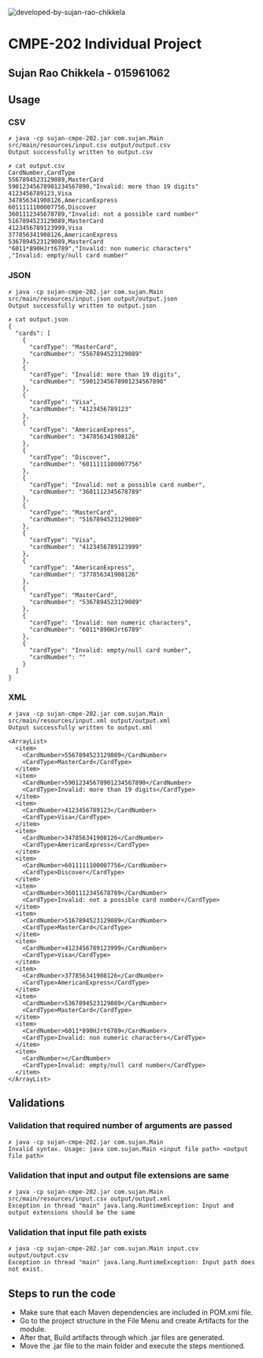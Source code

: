 ![developed-by-sujan-rao-chikkela](https://user-images.githubusercontent.com/27505090/205564012-17236aea-2a8c-41ae-ab1e-7969bbb9e351.svg)

# CMPE-202 Individual Project
## Sujan Rao Chikkela - 015961062


## Usage

### CSV
```
✗ java -cp sujan-cmpe-202.jar com.sujan.Main src/main/resources/input.csv output/output.csv
Output successfully written to output.csv
```
```
✗ cat output.csv
CardNumber,CardType
5567894523129089,MasterCard
59012345678901234567890,"Invalid: more than 19 digits"
4123456789123,Visa
347856341908126,AmericanExpress
6011111100007756,Discover
3601112345678789,"Invalid: not a possible card number"
5167894523129089,MasterCard
4123456789123999,Visa
377856341908126,AmericanExpress
5367894523129089,MasterCard
"6011*890HJrt6789","Invalid: non numeric characters"
,"Invalid: empty/null card number"

```


### JSON
```
✗ java -cp sujan-cmpe-202.jar com.sujan.Main src/main/resources/input.json output/output.json
Output successfully written to output.json
```
```
✗ cat output.json
{
  "cards": [
    {
      "cardType": "MasterCard",
      "cardNumber": "5567894523129089"
    },
    {
      "cardType": "Invalid: more than 19 digits",
      "cardNumber": "59012345678901234567890"
    },
    {
      "cardType": "Visa",
      "cardNumber": "4123456789123"
    },
    {
      "cardType": "AmericanExpress",
      "cardNumber": "347856341908126"
    },
    {
      "cardType": "Discover",
      "cardNumber": "6011111100007756"
    },
    {
      "cardType": "Invalid: not a possible card number",
      "cardNumber": "3601112345678789"
    },
    {
      "cardType": "MasterCard",
      "cardNumber": "5167894523129089"
    },
    {
      "cardType": "Visa",
      "cardNumber": "4123456789123999"
    },
    {
      "cardType": "AmericanExpress",
      "cardNumber": "377856341908126"
    },
    {
      "cardType": "MasterCard",
      "cardNumber": "5367894523129089"
    },
    {
      "cardType": "Invalid: non numeric characters",
      "cardNumber": "6011*890HJrt6789"
    },
    {
      "cardType": "Invalid: empty/null card number",
      "cardNumber": ""
    }
  ]
}
```

### XML
```
✗ java -cp sujan-cmpe-202.jar com.sujan.Main src/main/resources/input.xml output/output.xml
Output successfully written to output.xml
```
```
<ArrayList>
  <item>
    <CardNumber>5567894523129089</CardNumber>
    <CardType>MasterCard</CardType>
  </item>
  <item>
    <CardNumber>59012345678901234567890</CardNumber>
    <CardType>Invalid: more than 19 digits</CardType>
  </item>
  <item>
    <CardNumber>4123456789123</CardNumber>
    <CardType>Visa</CardType>
  </item>
  <item>
    <CardNumber>347856341908126</CardNumber>
    <CardType>AmericanExpress</CardType>
  </item>
  <item>
    <CardNumber>6011111100007756</CardNumber>
    <CardType>Discover</CardType>
  </item>
  <item>
    <CardNumber>3601112345678789</CardNumber>
    <CardType>Invalid: not a possible card number</CardType>
  </item>
  <item>
    <CardNumber>5167894523129089</CardNumber>
    <CardType>MasterCard</CardType>
  </item>
  <item>
    <CardNumber>4123456789123999</CardNumber>
    <CardType>Visa</CardType>
  </item>
  <item>
    <CardNumber>377856341908126</CardNumber>
    <CardType>AmericanExpress</CardType>
  </item>
  <item>
    <CardNumber>5367894523129089</CardNumber>
    <CardType>MasterCard</CardType>
  </item>
  <item>
    <CardNumber>6011*890HJrt6789</CardNumber>
    <CardType>Invalid: non numeric characters</CardType>
  </item>
  <item>
    <CardNumber></CardNumber>
    <CardType>Invalid: empty/null card number</CardType>
  </item>
</ArrayList>
```

## Validations
### Validation that required number of arguments are passed
```
✗ java -cp sujan-cmpe-202.jar com.sujan.Main
Invalid syntax. Usage: java com.sujan.Main <input file path> <output file path>
```

### Validation that input and output file extensions are same
```
✗ java -cp sujan-cmpe-202.jar com.sujan.Main src/main/resources/input.csv output/output.xml
Exception in thread "main" java.lang.RuntimeException: Input and output extensions should be the same
```
### Validation that input file path exists
```
✗ java -cp sujan-cmpe-202.jar com.sujan.Main input.csv output/output.csv
Exception in thread "main" java.lang.RuntimeException: Input path does not exist.
```

## Steps to run the code

* Make sure that each Maven dependencies are included in POM.xml file.
* Go to the project structure in the File Menu and create Artifacts for the module.
* After that, Build artifacts through which .jar files are generated.
* Move the .jar file to the main folder and execute the steps mentioned.


